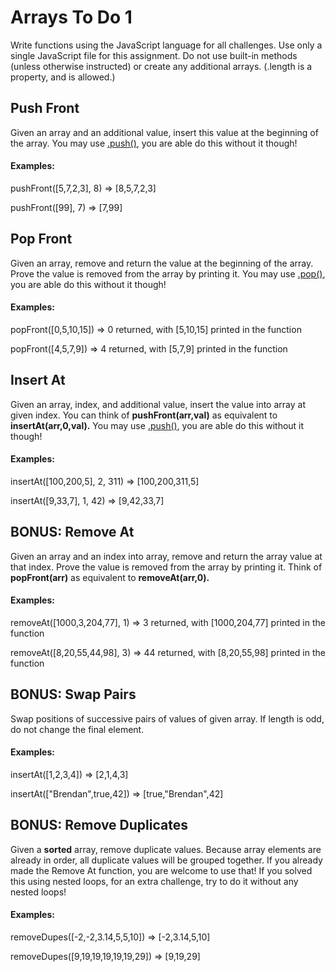 # Arrays To Do 1
Write functions using the JavaScript language for all challenges. Use only a single JavaScript file for this assignment. Do not use built-in methods (unless otherwise instructed) or create any additional arrays. (.length is a property, and is allowed.)


## Push Front
Given an array and an additional value, insert this value at the beginning of the array. You may use [.push()](https://developer.mozilla.org/en-US/docs/Web/JavaScript/Reference/Global_Objects/Array/push), you are able do this without it though!

#### Examples:

pushFront([5,7,2,3], 8) => [8,5,7,2,3]

pushFront([99], 7) => [7,99]

## Pop Front
Given an array, remove and return the value at the beginning of the array. Prove the value is removed from the array by printing it. You may use [.pop()](https://developer.mozilla.org/en-US/docs/Web/JavaScript/Reference/Global_Objects/Array/pop), you are able do this without it though!

#### Examples:

popFront([0,5,10,15]) => 0 returned, with [5,10,15] printed in the function

popFront([4,5,7,9]) => 4 returned, with [5,7,9] printed in the function

## Insert At
Given an array, index, and additional value, insert the value into array at given index. You can think of **pushFront(arr,val)** as equivalent to **insertAt(arr,0,val).** You may use [.push()](https://developer.mozilla.org/en-US/docs/Web/JavaScript/Reference/Global_Objects/Array/push), you are able do this without it though!

#### Examples:

insertAt([100,200,5], 2, 311) => [100,200,311,5]

insertAt([9,33,7], 1, 42) => [9,42,33,7]

## BONUS: Remove At
Given an array and an index into array, remove and return the array value at that index. Prove the value is removed from the array by printing it. Think of **popFront(arr)** as equivalent to **removeAt(arr,0).**

#### Examples:

removeAt([1000,3,204,77], 1) => 3 returned, with [1000,204,77] printed in the function

removeAt([8,20,55,44,98], 3) => 44 returned, with [8,20,55,98] printed in the function

## BONUS: Swap Pairs
Swap positions of successive pairs of values of given array. If length is odd, do not change the final element.

#### Examples:

insertAt([1,2,3,4]) => [2,1,4,3]

insertAt(["Brendan",true,42]) => [true,"Brendan",42]

## BONUS: Remove Duplicates
Given a **sorted** array, remove duplicate values. Because array elements are already in order, all duplicate values will be grouped together. If you already made the Remove At function, you are welcome to use that! If you solved this using nested loops, for an extra challenge, try to do it without any nested loops!

#### Examples:

removeDupes([-2,-2,3.14,5,5,10]) => [-2,3.14,5,10]

removeDupes([9,19,19,19,19,19,29]) => [9,19,29]

